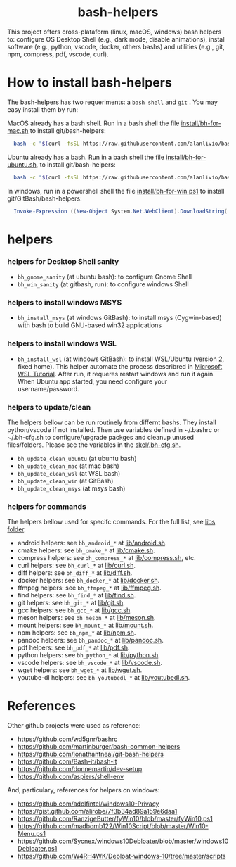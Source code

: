 <h1 align="center">bash-helpers</h1>

This project offers cross-plataform (linux, macOS, windows) bash helpers to: configure OS Desktop Shell (e.g., dark mode, disable animations), install software (e.g., python, vscode, docker, others bashs) and utilities (e.g., git, npm, compress, pdf, vscode, curl).

# How to install bash-helpers

The bash-helpers has two requeriments: a `bash shell` and `git` . You may easy install them by run:

MacOS already has a bash shell. Run in a bash shell the file [install/bh-for-mac.sh](install/bh-for-mac.sh) to install git/bash-helpers:

```bash
  bash -c "$(curl -fsSL https://raw.githubusercontent.com/alanlivio/bash-helpers/master/install/bh-for-mac.sh)"
```

Ubuntu already has a bash. Run in a bash shell the file [install/bh-for-ubuntu.sh](install/bh-for-ubuntu.sh), to install git/bash-helpers:

```bash
  bash -c "$(curl -fsSL https://raw.githubusercontent.com/alanlivio/bash-helpers/master/install/bh-for-ubuntu.sh)"
```

In windows, run in a powershell shell the file [install/bh-for-win.ps1](install/bh-for-win.ps1) to install git/GitBash/bash-helpers:

```powershell
  Invoke-Expression ((New-Object System.Net.WebClient).DownloadString('https://raw.githubusercontent.com/alanlivio/bash-helpers/master/install/bh-for-win.ps1'))
```

# helpers

### helpers for Desktop Shell sanity

* `bh_gnome_sanity` (at ubuntu bash): to configure Gnome Shell
* `bh_win_sanity` (at gitbash, run): to configure windows Shell

### helpers to install windows MSYS

* `bh_install_msys` (at windows GitBash): to install msys (Cygwin-based) with bash to build GNU-based win32 applications

### helpers to install windows WSL

* `bh_install_wsl` (at windows GitBash): to install WSL/Ubuntu (version 2, fixed home). This helper automate the process describred in [Microsoft WSL Tutorial](https://docs.microsoft.com/en-us/windows/wsl/wsl2-install). After run, it requeres restart windows and run it again. When Ubuntu app started, you need configure your username/password.

### helpers to update/clean

The helpers bellow can be run routinely from differnt bashs. They install python/vscode if not installed. Then use variables defined in ~/.bashrc or ~/.bh-cfg.sh to configure/upgrade packges and cleanup unused files/folders. Please see the variables in the [skel/.bh-cfg.sh](skel/.bh-cfg.sh).

* `bh_update_clean_ubuntu` (at ubuntu bash)
* `bh_update_clean_mac` (at mac bash)
* `bh_update_clean_wsl` (at WSL bash)
* `bh_update_clean_win` (at GitBash)
* `bh_update_clean_msys` (at msys bash)

### helpers for commands

The helpers bellow used for specifc commands. For the full list, see [libs folder](lib/).

* android helpers: see `bh_android_*` at [lib/android.sh](lib/android.sh).
* cmake helpers: see `bh_cmake_*` at [lib/cmake.sh](lib/cmake.sh).
* compress helpers: see `bh_compress_*` at [lib/compress.sh](lib/compress.sh), etc.
* curl helpers: see `bh_curl_*` at [lib/curl.sh](lib/curl.sh).
* diff helpers: see `bh_diff_*` at [lib/diff.sh](lib/diff.sh).
* docker helpers: see `bh_docker_*` at [lib/docker.sh](lib/docker.sh).
* ffmpeg helpers: see `bh_ffmpeg_*` at [lib/ffmpeg.sh](lib/ffmpeg.sh).
* find helpers: see `bh_find_*` at [lib/find.sh](lib/find.sh).
* git helpers: see `bh_git_*` at [lib/git.sh](lib/git.sh).
* gcc helpers: see `bh_gcc_*` at [lib/gcc.sh](lib/gcc.sh).
* meson helpers: see `bh_meson_*` at [lib/meson.sh](lib/meson.sh).
* mount helpers: see `bh_mount_*` at [lib/mount.sh](lib/mount.sh).
* npm helpers: see `bh_npm_*` at [lib/npm.sh](lib/mount.sh).
* pandoc helpers: see `bh_pandoc_*` at [lib/pandoc.sh](lib/pandoc.sh).
* pdf helpers: see `bh_pdf_*` at [lib/pdf.sh](lib/pdf.sh).
* python helpers: see `bh_python_*` at [lib/python.sh](lib/python.sh).
* vscode helpers: see `bh_vscode_*` at [lib/vscode.sh](lib/vscode.sh).
* wget helpers: see `bh_wget_*` at [lib/wget.sh](lib/wget.sh).
* youtube-dl helpers: see `bh_youtubedl_*` at [lib/youtubedl.sh](lib/youtubedl.sh).
# References

Other github projects were used as reference:

* https://github.com/wd5gnr/bashrc
* https://github.com/martinburger/bash-common-helpers
* https://github.com/jonathantneal/git-bash-helpers
* https://github.com/Bash-it/bash-it
* https://github.com/donnemartin/dev-setup
* https://github.com/aspiers/shell-env

And, particulary, references for helpers on windows:

* https://github.com/adolfintel/windows10-Privacy
* https://gist.github.com/alirobe/7f3b34ad89a159e6daa1
* https://github.com/RanzigeButter/fyWin10/blob/master/fyWin10.ps1
* https://github.com/madbomb122/Win10Script/blob/master/Win10-Menu.ps1
* https://github.com/Sycnex/windows10Debloater/blob/master/windows10Debloater.ps1
* https://github.com/W4RH4WK/Debloat-windows-10/tree/master/scripts
